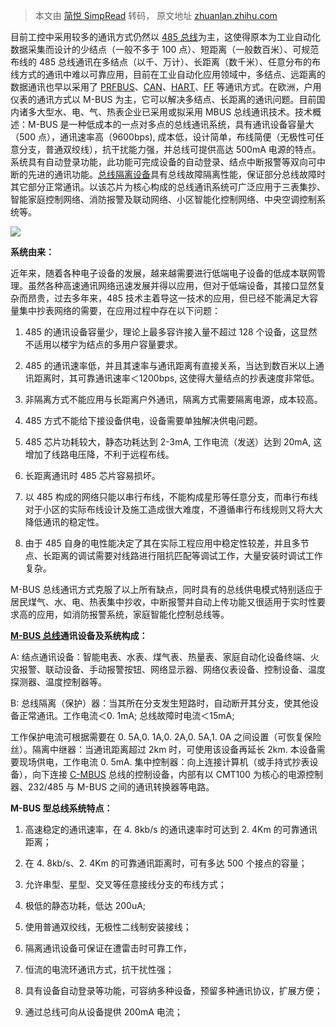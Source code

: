 > 本文由 [简悦 SimpRead](http://ksria.com/simpread/) 转码， 原文地址 [zhuanlan.zhihu.com](https://zhuanlan.zhihu.com/p/646012169)

目前工控中采用较多的通讯方式仍然以 [485 总线](https://zhida.zhihu.com/search?content_id=231689023&content_type=Article&match_order=1&q=485+%E6%80%BB%E7%BA%BF&zhida_source=entity)为主，这使得原本为工业自动化数据采集而设计的少结点（一般不多于 100 点）、短距离（一般数百米）、可规范布线的 485 总线通讯在多结点（以千、万计）、长距离（数千米）、任意分布的布线方式的通讯中难以可靠应用，目前在工业自动化应用领域中，多结点、远距离的数据通讯也早以采用了 [PRFBUS](https://zhida.zhihu.com/search?content_id=231689023&content_type=Article&match_order=1&q=PRFBUS&zhida_source=entity)、[CAN](https://zhida.zhihu.com/search?content_id=231689023&content_type=Article&match_order=1&q=CAN&zhida_source=entity)、[HART](https://zhida.zhihu.com/search?content_id=231689023&content_type=Article&match_order=1&q=HART&zhida_source=entity)、[FF](https://zhida.zhihu.com/search?content_id=231689023&content_type=Article&match_order=1&q=FF&zhida_source=entity) 等通讯方式。在欧洲，户用仪表的通讯方式以 M-BUS 为主，它可以解决多结点、长距离的通讯问题。目前国内诸多大型水、电、气、热表企业已采用或拟采用 MBUS 总线通讯技术。技术概述：M-BUS 是一种低成本的一点对多点的总线通讯系统，具有通讯设备容量大（500 点），通讯速率高（9600bps), 成本低，设计简单，布线简便（无极性可任意分支，普通双绞线），抗干扰能力强，并总线可提供高达 500mA 电源的特点。系统具有自动登录功能，此功能可完成设备的自动登录、结点中断报警等双向可中断的先进的通讯功能。[总线隔离设备](https://zhida.zhihu.com/search?content_id=231689023&content_type=Article&match_order=1&q=%E6%80%BB%E7%BA%BF%E9%9A%94%E7%A6%BB%E8%AE%BE%E5%A4%87&zhida_source=entity)具有总线故障隔离性能，保证部分总线故障时其它部分正常通讯。以该芯片为核心构成的总线通讯系统可广泛应用于三表集抄、智能家庭控制网络、消防报警及联动网络、小区智能化控制网络、中央空调控制系统等。

![](https://picx.zhimg.com/v2-df9ee668e2f440177777b53dab5c7d6f_r.jpg)

**系统由来：**

近年来，随着各种电子设备的发展，越来越需要进行低端电子设备的低成本联网管理。虽然各种高速通讯网络迅速发展并得以应用，但对于低端设备，其接口显然复杂而昂贵，过去多年来，485 技术主着导这一技术的应用，但已经不能满足大容量集中抄表网络的需要，在应用过程中存在以下问题：

1. 485 的通讯设备容量少，理论上最多容许接入量不超过 128 个设备，这显然不适用以楼宇为结点的多用户容量要求。

2. 485 的通讯速率低，并且其速率与通讯距离有直接关系，当达到数百米以上通讯距离时，其可靠通讯速率＜1200bps, 这使得大量结点的抄表速度非常低。

3. 非隔离方式不能应用与长距离户外通讯，隔离方式需要隔离电源，成本较高。

4. 485 方式不能给下接设备供电，设备需要单独解决供电问题。

5. 485 芯片功耗较大，静态功耗达到 2-3mA, 工作电流（发送）达到 20mA, 这增加了线路电压降，不利于远程布线。

6. 长距离通讯时 485 芯片容易损坏。

7. 以 485 构成的网络只能以串行布线，不能构成星形等任意分支，而串行布线对于小区的实际布线设计及施工造成很大难度，不遵循串行布线规则又将大大降低通讯的稳定性。

8. 由于 485 自身的电性能决定了其在实际工程应用中稳定性较差，并且多节点、长距离的调试需要对线路进行阻抗匹配等调试工作，大量安装时调试工作复杂。

M-BUS 总线通讯方式克服了以上所有缺点，同时具有的总线供电模式特别适应于居民煤气、水、电、热表集中抄收，中断报警并自动上传功能又很适用于实时性要求高的应用，如消防报警系统，家庭智能化控制总线等。

**[M-BUS 总线](https://zhida.zhihu.com/search?content_id=231689023&content_type=Article&match_order=1&q=M-BUS%E6%80%BB%E7%BA%BF&zhida_source=entity)通讯设备及系统构成：**

A: 结点通讯设备：智能电表、水表、煤气表、热量表、家庭自动化设备终端、火灾报警、联动设备、手动报警按钮、网络显示器、网络仪表设备、控制设备、温度探测器、温度控制器等。

B: 总线隔离（保护）器：当其所在分支发生短路时，自动断开其分支，使其他设备正常通讯。工作电流＜0. 1mA; 总线故障时电流＜15mA;

工作保护电流可根据需要在 0. 5A,0. 1A,0. 2A,0. 5A,1. 0A 之间设置（可恢复保险丝）。隔离中继器：当通讯距离超过 2km 时，可使用该设备再延长 2km. 本设备需要现场供电，工作电流 0. 5mA. 集中控制器：向上连接计算机（或手持式抄表设备），向下连接 [C-MBUS](https://zhida.zhihu.com/search?content_id=231689023&content_type=Article&match_order=1&q=C-MBUS&zhida_source=entity) 总线的控制设备，内部有以 CMT100 为核心的电源控制器、232/485 与 M-BUS 之间的通讯转换器等电路。

**M-BUS 型总线系统特点：**

1. 高速稳定的通讯速率，在 4. 8kb/s 的通讯速率时可达到 2. 4Km 的可靠通讯距离；

2. 在 4. 8kb/s、2. 4Km 的可靠通讯距离时，可有多达 500 个接点的容量；

3. 允许串型、星型、交叉等任意接线分支的布线方式；

4. 极低的静态功耗，低达 200uA;

5. 使用普通双绞线，无极性二线制安装接线；

6. 隔离通讯设备可保证在遭雷击时可靠工作，

7. 恒流的电流环通讯方式，抗干扰性强；

8. 具有设备自动登录等功能，可容纳多种设备，预留多种通讯协议，扩展方便；

9. 通过总线可向从设备提供 200mA 电流；